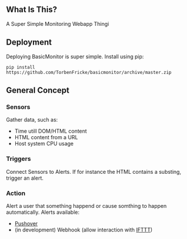 ## What Is This?

A Super Simple Monitoring Webapp Thingi

## Deployment

Deploying BasicMonitor is super simple. Install using pip:
```pip
pip install https://github.com/TorbenFricke/basicmonitor/archive/master.zip
```



## General Concept

### Sensors

Gather data, such as:
* Time utill DOM/HTML content
* HTML content from a URL
* Host system CPU usage

### Triggers

Connect Sensors to Alerts. If for instance the HTML contains 
a substing, trigger an alert.

### Action

Alert a user that something happend or cause somthing to happen automatically. Alerts available:
* [Pushover](https://pushover.net/)
* (in development) Webhook (allow interaction with [IFTTT](https://ifttt.com/maker_webhooks))